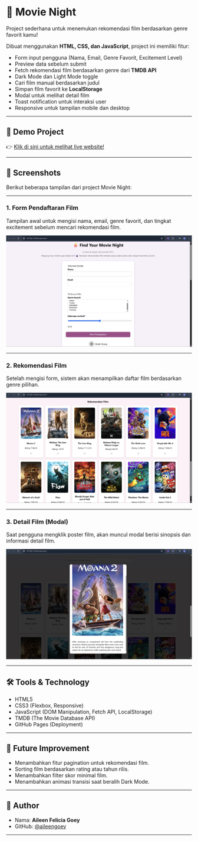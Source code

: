# 🍿 Movie Night

Project sederhana untuk menemukan rekomendasi film berdasarkan genre favorit kamu!

Dibuat menggunakan **HTML, CSS, dan JavaScript**, project ini memiliki fitur:
- Form input pengguna (Nama, Email, Genre Favorit, Excitement Level)
- Preview data sebelum submit
- Fetch rekomendasi film berdasarkan genre dari **TMDB API**
- Dark Mode dan Light Mode toggle
- Cari film manual berdasarkan judul
- Simpan film favorit ke **LocalStorage**
- Modal untuk melihat detail film
- Toast notification untuk interaksi user
- Responsive untuk tampilan mobile dan desktop

---

## 🔗 Demo Project

👉 [Klik di sini untuk melihat live website!](https://aileengoey.github.io/movie-night/)

---

## 📸 Screenshots

Berikut beberapa tampilan dari project Movie Night:

---

### 1. Form Pendaftaran Film

Tampilan awal untuk mengisi nama, email, genre favorit, dan tingkat excitement sebelum mencari rekomendasi film.

![Form Screenshot](https://github.com/aileengoey/movie-night/blob/main/Screenshot%202025-04-28%20162225.png?raw=true)

---

### 2. Rekomendasi Film

Setelah mengisi form, sistem akan menampilkan daftar film berdasarkan genre pilihan.

![Recommendation Screenshot](https://github.com/aileengoey/movie-night/blob/main/Screenshot%202025-04-28%20162455.png?raw=true)

---

### 3. Detail Film (Modal)

Saat pengguna mengklik poster film, akan muncul modal berisi sinopsis dan informasi detail film.

![Modal Screenshot](https://github.com/aileengoey/movie-night/blob/main/Screenshot%202025-04-28%20162558.png?raw=true)

---


## 🛠️ Tools & Technology

- HTML5
- CSS3 (Flexbox, Responsive)
- JavaScript (DOM Manipulation, Fetch API, LocalStorage)
- TMDB (The Movie Database API)
- GitHub Pages (Deployment)

---

## 🚀 Future Improvement

- Menambahkan fitur pagination untuk rekomendasi film.
- Sorting film berdasarkan rating atau tahun rilis.
- Menambahkan filter skor minimal film.
- Menambahkan animasi transisi saat beralih Dark Mode.

---

## 🙌 Author

- Nama: **Aileen Felicia Goey**
- GitHub: [@aileengoey](https://github.com/aileengoey)

---

